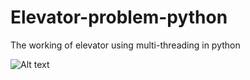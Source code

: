 # Elevator-problem-python
The working of elevator using multi-threading in python

![Alt text](https://github.com/sapanz/Elevator-problem-python/blob/master/Screenshot%20from%202019-11-22%2018-58-07.png)
